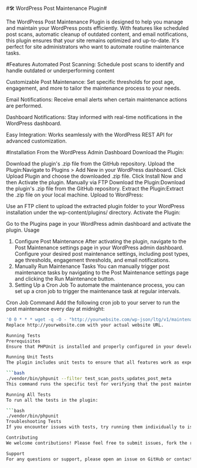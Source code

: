 #🛠️ WordPress Post Maintenance Plugin#

The WordPress Post Maintenance Plugin is designed to help you manage and maintain your WordPress posts efficiently. With features like scheduled post scans, automatic cleanup of outdated content, and email notifications, this plugin ensures that your site remains optimized and up-to-date. It's perfect for site administrators who want to automate routine maintenance tasks.

#Features
 Automated Post Scanning: Schedule post scans to identify and handle outdated or underperforming content
 
 Customizable Post Maintenance: Set specific thresholds for post age, engagement, and more to tailor the maintenance process to your needs.
 
 Email Notifications: Receive email alerts when certain maintenance actions are performed.
 
 Dashboard Notifications: Stay informed with real-time notifications in the WordPress dashboard.
 
 Easy Integration: Works seamlessly with the WordPress REST API for advanced customization.

#Installation
From the WordPress Admin Dashboard
Download the Plugin:

Download the plugin's .zip file from the GitHub repository.
 Upload the Plugin:Navigate to Plugins > Add New in your WordPress dashboard.
Click Upload Plugin and choose the downloaded .zip file.
Click Install Now and then Activate the plugin.
Manually via FTP
 Download the Plugin:Download the plugin's .zip file from the GitHub repository.
Extract the Plugin:Extract the .zip file on your local machine.
Upload to WordPress:

Use an FTP client to upload the extracted plugin folder to your WordPress installation under the wp-content/plugins/ directory.
Activate the Plugin:

Go to the Plugins page in your WordPress admin dashboard and activate the plugin.
Usage
1. Configure Post Maintenance
After activating the plugin, navigate to the Post Maintenance settings page in your WordPress admin dashboard.
Configure your desired post maintenance settings, including post types, age thresholds, engagement thresholds, and email notifications.
2. Manually Run Maintenance Tasks
You can manually trigger post maintenance tasks by navigating to the Post Maintenance settings page and clicking the Run Maintenance button.
3. Setting Up a Cron Job
To automate the maintenance process, you can set up a cron job to trigger the maintenance task at regular intervals.

Cron Job Command
Add the following cron job to your server to run the post maintenance every day at midnight:
```bash
'0 0 * * * wget -q -O - "http://yourwebsite.com/wp-json/ltg/v1/maintenance/scan-posts" >/dev/null 2>&1'
Replace http://yourwebsite.com with your actual website URL.

Running Tests
Prerequisites
Ensure that PHPUnit is installed and properly configured in your development environment.

Running Unit Tests
The plugin includes unit tests to ensure that all features work as expected. You can run these tests using the following command:

```bash
./vendor/bin/phpunit --filter test_scan_posts_updates_post_meta
This command runs the specific test for verifying that the post maintenance feature updates the ltg_test_last_scan post meta correctly. You can run other tests by specifying the appropriate filter.

Running All Tests
To run all the tests in the plugin:

```bash
./vendor/bin/phpunit
Troubleshooting Tests
If you encounter issues with tests, try running them individually to isolate problems, as described above. Make sure your test environment closely mirrors your production environment.

Contributing
We welcome contributions! Please feel free to submit issues, fork the repository, and send pull requests.

Support
For any questions or support, please open an issue on GitHub or contact us at labannjoroge8292@gmail.com.


